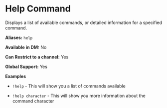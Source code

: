 # Help Command

Displays a list of available commands, or detailed information for a specified command.

**Aliases:** `help`

**Available in DM:** No

**Can Restrict to a channel:** Yes

**Global Support:** Yes

**Examples**

* `!help` - This will show you a list of commands available

* `!help character` - This will show you more information about the command character